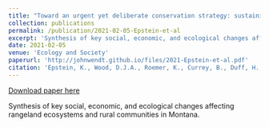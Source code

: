 ```yaml
---
title: "Toward an urgent yet deliberate conservation strategy: sustaining social-ecological systems in rangelands of the Northern Great Plains, Montana"
collection: publications
permalink: /publication/2021-02-05-Epstein-et-al
excerpt: 'Synthesis of key social, economic, and ecological changes affecting rangeland ecosystems and rural communities in Montana.'
date: 2021-02-05
venue: 'Ecology and Society'
paperurl: 'http://johnwendt.github.io/files/2021-Epstein-et-al.pdf'
citation: 'Epstein, K., Wood, D.J.A., Roemer, K., Currey, B., Duff, H., Gay, J.D., Goemann, H., Loewen, S, Milligan, M.C., <b>Wendt, J.A.F.</b>, Brookshire, E.N.J, McNew, L., McWethy, D.B., Maxwell, B.D., Stoy, P.C., Haggerty, J. (2021). Toward an urgent yet deliberate conservation strategy: sustaining social-ecological systems in rangelands of the Northern Great Plains, Montana. <i>Ecology and Society</i>. 26(1).'
---
```


<a href='http://johnwendt.github.io/files/2021-Epstein-et-al.pdf'>Download paper here</a>

Synthesis of key social, economic, and ecological changes affecting rangeland ecosystems and rural communities in Montana.
